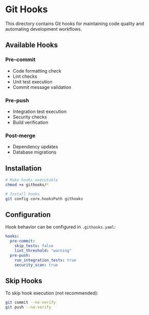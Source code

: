 # Git Hooks

This directory contains Git hooks for maintaining code quality and automating development workflows.

## Available Hooks

### Pre-commit
- Code formatting check
- Lint checks
- Unit test execution
- Commit message validation

### Pre-push
- Integration test execution
- Security checks
- Build verification

### Post-merge
- Dependency updates
- Database migrations

## Installation

```bash
# Make hooks executable
chmod +x githooks/*

# Install hooks
git config core.hooksPath githooks
```

## Configuration

Hook behavior can be configured in `.githooks.yaml`:

```yaml
hooks:
  pre-commit:
    skip_tests: false
    lint_threshold: "warning"
  pre-push:
    run_integration_tests: true
    security_scan: true
```

## Skip Hooks

To skip hook execution (not recommended):
```bash
git commit --no-verify
git push --no-verify
```
